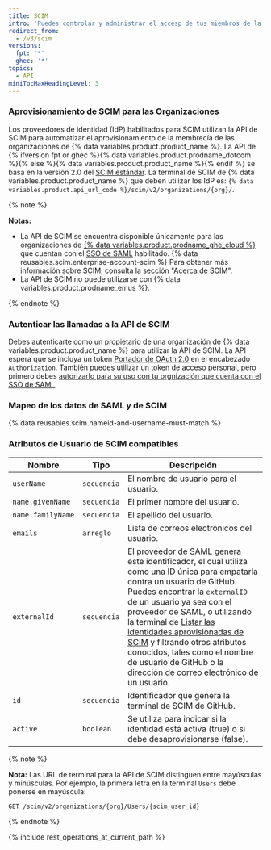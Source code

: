 ```yaml
---
title: SCIM
intro: 'Puedes controlar y administrar el accesp de tus miembros de la organización de {% data variables.product.product_name %} utilizando la API de SCIM.'
redirect_from:
  - /v3/scim
versions:
  fpt: '*'
  ghec: '*'
topics:
  - API
miniTocMaxHeadingLevel: 3
---
```


### Aprovisionamiento de SCIM para las Organizaciones

Los proveedores de identidad (IdP) habilitados para SCIM utilizan la API de SCIM para automatizar el aprovisionamiento de la membrecía de las organizaciones de {% data variables.product.product_name %}. La API de {% ifversion fpt or ghec %}{% data variables.product.prodname_dotcom %}{% else %}{% data variables.product.product_name %}{% endif %} se basa en la versión 2.0 del [SCIM estándar](http://www.simplecloud.info/). La terminal de SCIM de {% data variables.product.product_name %} que deben utilizar los IdP es: `{% data variables.product.api_url_code %}/scim/v2/organizations/{org}/`.

{% note %}

**Notas:**
  - La API de SCIM se encuentra disponible únicamente para las organizaciones de [{% data variables.product.prodname_ghe_cloud %}](/billing/managing-billing-for-your-github-account/about-billing-for-github-accounts) que cuentan con el [SSO de SAML](/rest/overview/other-authentication-methods#authenticating-for-saml-sso) habilitado. {% data reusables.scim.enterprise-account-scim %} Para obtener más información sobre SCIM, consulta la sección "[Acerca de SCIM](/organizations/managing-saml-single-sign-on-for-your-organization/about-scim)".
  - La API de SCIM no puede utilizarse con {% data variables.product.prodname_emus %}.

{% endnote %}

### Autenticar las llamadas a la API de SCIM

Debes autenticarte como un propietario de una organización de {% data variables.product.product_name %} para utilizar la API de SCIM. La API espera que se incluya un token [Portador de OAuth 2.0](/developers/apps/authenticating-with-github-apps) en el encabezado `Authorization`. También puedes utilizar un token de acceso personal, pero primero debes [autorizarlo para su uso con tu orgnización que cuenta con el SSO de SAML](/github/authenticating-to-github/authorizing-a-personal-access-token-for-use-with-saml-single-sign-on).

### Mapeo de los datos de SAML y de SCIM

{% data reusables.scim.nameid-and-username-must-match %}

### Atributos de Usuario de SCIM compatibles

| Nombre            | Tipo        | Descripción                                                                                                                                                                                                                                                                                                                                                                                                                                                       |
| ----------------- | ----------- | ----------------------------------------------------------------------------------------------------------------------------------------------------------------------------------------------------------------------------------------------------------------------------------------------------------------------------------------------------------------------------------------------------------------------------------------------------------------- |
| `userName`        | `secuencia` | El nombre de usuario para el usuario.                                                                                                                                                                                                                                                                                                                                                                                                                             |
| `name.givenName`  | `secuencia` | El primer nombre del usuario.                                                                                                                                                                                                                                                                                                                                                                                                                                     |
| `name.familyName` | `secuencia` | El apellido del usuario.                                                                                                                                                                                                                                                                                                                                                                                                                                          |
| `emails`          | `arreglo`   | Lista de correos electrónicos del usuario.                                                                                                                                                                                                                                                                                                                                                                                                                        |
| `externalId`      | `secuencia` | El proveedor de SAML genera este identificador, el cual utiliza como una ID única para empatarla contra un usuario de GitHub. Puedes encontrar la `externalID` de un usuario ya sea con el proveedor de SAML, o utilizando la terminal de [Listar las identidades aprovisionadas de SCIM](#list-scim-provisioned-identities) y filtrando otros atributos conocidos, tales como el nombre de usuario de GitHub o la dirección de correo electrónico de un usuario. |
| `id`              | `secuencia` | Identificador que genera la terminal de SCIM de GitHub.                                                                                                                                                                                                                                                                                                                                                                                                           |
| `active`          | `boolean`   | Se utiliza para indicar si la identidad está activa (true) o si debe desaprovisionarse (false).                                                                                                                                                                                                                                                                                                                                                                   |

{% note %}

**Nota:** Las URL de terminal para la API de SCIM distinguen entre mayúsculas y minúsculas. Por ejemplo, la primera letra en la terminal `Users` debe ponerse en mayúscula:

```shell
GET /scim/v2/organizations/{org}/Users/{scim_user_id}
```

{% endnote %}

{% include rest_operations_at_current_path %}
